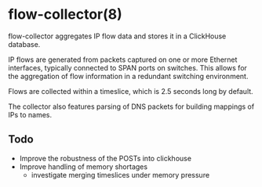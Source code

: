 # flow-collector(8)

flow-collector aggregates IP flow data and stores it in a ClickHouse
database.

IP flows are generated from packets captured on one or more Ethernet
interfaces, typically connected to SPAN ports on switches. This
allows for the aggregation of flow information in a redundant
switching environment.

Flows are collected within a timeslice, which is 2.5 seconds long
by default.

The collector also features parsing of DNS packets for building
mappings of IPs to names.

## Todo

- Improve the robustness of the POSTs into clickhouse
- Improve handling of memory shortages
  - investigate merging timeslices under memory pressure
